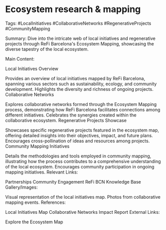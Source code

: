 # Ecosystem research & mapping
Tags: #LocalInitiatives #CollaborativeNetworks #RegenerativeProjects #CommunityMapping

Summary:
Dive into the intricate web of local initiatives and regenerative projects through ReFi Barcelona's Ecosystem Mapping, showcasing the diverse tapestry of the local ecosystem.

Main Content:

Local Initiatives Overview

Provides an overview of local initiatives mapped by ReFi Barcelona, spanning various sectors such as sustainability, ecology, and community development.
Highlights the diversity and richness of ongoing projects.
Collaborative Networks

Explores collaborative networks formed through the Ecosystem Mapping process, demonstrating how ReFi Barcelona facilitates connections among different initiatives.
Celebrates the synergies created within the collaborative ecosystem.
Regenerative Projects Showcase

Showcases specific regenerative projects featured in the ecosystem map, offering detailed insights into their objectives, impact, and future plans.
Encourages cross-pollination of ideas and resources among projects.
Community Mapping Initiatives

Details the methodologies and tools employed in community mapping, illustrating how the process contributes to a comprehensive understanding of the local ecosystem.
Encourages community participation in ongoing mapping initiatives.
Relevant Links:

Partnerships
Community Engagement
ReFi BCN Knowledge Base
Gallery/Images:

Visual representation of the local initiatives map.
Photos from collaborative mapping events.
References:

Local Initiatives Map
Collaborative Networks Impact Report
External Links:

Explore the Ecosystem Map